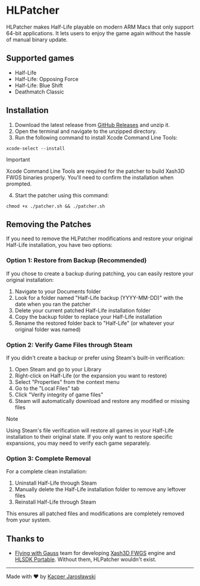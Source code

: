# HLPatcher
HLPatcher makes Half-Life playable on modern ARM Macs that only support 64-bit applications. It lets users to enjoy the game again without the hassle of manual binary update.

## Supported games
- Half-Life
- Half-Life: Opposing Force
- Half-Life: Blue Shift
- Deathmatch Classic

## Installation
1. Download the latest release from [GitHub Releases](https://github.com/kacper-jar/HLPatcher/releases) and unzip it.
2. Open the terminal and navigate to the unzipped directory.
3. Run the following command to install Xcode Command Line Tools:
```shell
xcode-select --install
```
> [!IMPORTANT]
> Xcode Command Line Tools are required for the patcher to build Xash3D FWGS binaries properly. You'll need to confirm the installation when prompted.
4. Start the patcher using this command:
```shell
chmod +x ./patcher.sh && ./patcher.sh
```

## Removing the Patches
If you need to remove the HLPatcher modifications and restore your original Half-Life installation, you have two options:

### Option 1: Restore from Backup (Recommended)
If you chose to create a backup during patching, you can easily restore your original installation:

1. Navigate to your Documents folder
2. Look for a folder named "Half-Life backup (YYYY-MM-DD)" with the date when you ran the patcher
3. Delete your current patched Half-Life installation folder
4. Copy the backup folder to replace your Half-Life installation
5. Rename the restored folder back to "Half-Life" (or whatever your original folder was named)

### Option 2: Verify Game Files through Steam
If you didn't create a backup or prefer using Steam's built-in verification:

1. Open Steam and go to your Library
2. Right-click on Half-Life (or the expansion you want to restore)
3. Select "Properties" from the context menu
4. Go to the "Local Files" tab
5. Click "Verify integrity of game files"
6. Steam will automatically download and restore any modified or missing files

> [!NOTE]
> Using Steam's file verification will restore all games in your Half-Life installation to their original state. If you only want to restore specific expansions, you may need to verify each game separately.

### Option 3: Complete Removal
For a complete clean installation:

1. Uninstall Half-Life through Steam
2. Manually delete the Half-Life installation folder to remove any leftover files
3. Reinstall Half-Life through Steam

This ensures all patched files and modifications are completely removed from your system.

## Thanks to
 - [Flying with Gauss](https://xash.su/) team for developing [Xash3D FWGS](https://github.com/FWGS/xash3d-fwgs) engine and [HLSDK Portable](https://github.com/FWGS/hlsdk-portable). Without them, HLPatcher wouldn't exist.

---

Made with ❤️ by [Kacper Jarosławski](https://github.com/kacper-jar)
